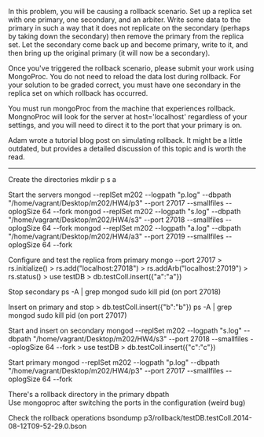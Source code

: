 In this problem, you will be causing a rollback scenario. Set up a replica set with one primary, one secondary, and an arbiter. Write some data to the primary in such a way that it does not replicate on the secondary (perhaps by taking down the secondary) then remove the primary from the replica set. Let the secondary come back up and become primary, write to it, and then bring up the original primary (it will now be a secondary).

Once you've triggered the rollback scenario, please submit your work using MongoProc. You do not need to reload the data lost during rollback. For your solution to be graded correct, you must have one secondary in the replica set on which rollback has occurred.

You must run mongoProc from the machine that experiences rollback. MongnoProc will look for the server at host='localhost' regardless of your settings, and you will need to direct it to the port that your primary is on.

Adam wrote a tutorial blog post on simulating rollback. It might be a little outdated, but provides a detailed discussion of this topic and is worth the read.

----

Create the directories
	mkdir p s a
	
Start the servers
	mongod --replSet m202 --logpath "p.log" --dbpath "/home/vagrant/Desktop/m202/HW4/p3" --port 27017 --smallfiles --oplogSize 64 --fork
	mongod --replSet m202 --logpath "s.log" --dbpath "/home/vagrant/Desktop/m202/HW4/s3" --port 27018 --smallfiles --oplogSize 64 --fork
	mongod --replSet m202 --logpath "a.log" --dbpath "/home/vagrant/Desktop/m202/HW4/a3" --port 27019 --smallfiles --oplogSize 64 --fork
	
Configure and test the replica from primary
	mongo --port 27017
	> rs.initialize()
	> rs.add("localhost:27018")
	> rs.addArb("localhost:27019")
	> rs.status()
	> use testDB
	> db.testColl.insert({"a":"a"})
	
Stop secondary
    ps -A | grep mongod
    sudo kill pid (on port 27018)

Insert on primary and stop
	> db.testColl.insert({"b":"b"})
    ps -A | grep mongod
    sudo kill pid (on port 27017)

Start and insert on secondary
	mongod --replSet m202 --logpath "s.log" --dbpath "/home/vagrant/Desktop/m202/HW4/s3" --port 27018 --smallfiles --oplogSize 64 --fork
	> use testDB
	> db.testColl.insert({"c":"c"})

Start primary
	mongod --replSet m202 --logpath "p.log" --dbpath "/home/vagrant/Desktop/m202/HW4/p3" --port 27017 --smallfiles --oplogSize 64 --fork

There's a rollback directory in the primary dbpath  
Use mongoproc after switching the ports in the configuration (weird bug)

Check the rollback operations
	 bsondump p3/rollback/testDB.testColl.2014-08-12T09-52-29.0.bson   